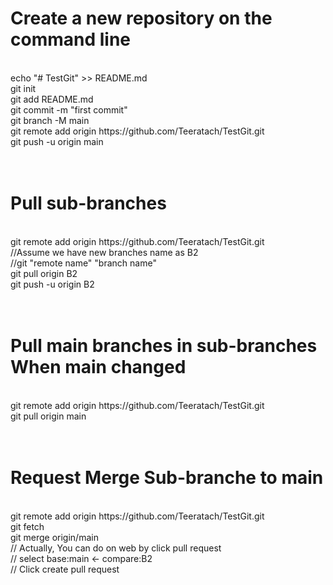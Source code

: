 <h1>Create a new repository on the command line</h1><br>
echo "# TestGit" >> README.md<br>
git init<br>
git add README.md<br>
git commit -m "first commit"<br>
git branch -M main<br>
git remote add origin https://github.com/Teeratach/TestGit.git<br>
git push -u origin main<br>
<br>
<br>
<h1>Pull sub-branches</h1><br>
git remote add origin https://github.com/Teeratach/TestGit.git <br>
//Assume we have new branches name as B2 <br>
//git "remote name" "branch name"<br>
git pull origin B2<br>
git push -u origin B2<br>
<br>
<br>
<h1>Pull main branches in sub-branches When main changed</h1><br>
git remote add origin https://github.com/Teeratach/TestGit.git <br>
git pull origin main<br>
<br>
<br>
<h1>Request Merge Sub-branche to main</h1><br>
git remote add origin https://github.com/Teeratach/TestGit.git <br>
git fetch<br>
git merge origin/main<br>
// Actually, You can do on web by click pull request<br>
// select base:main <- compare:B2 <br>
// Click create pull request<br>
